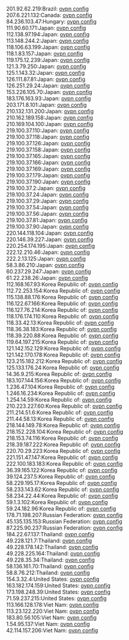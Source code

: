 201.92.62.219:Brazil: [ovpn config](vpn/201_92_62_219.ovpn)  
207.6.221.132:Canada: [ovpn config](vpn/207_6_221_132.ovpn)  
84.236.103.47:Hungary: [ovpn config](vpn/84_236_103_47.ovpn)  
111.90.60.171:Japan: [ovpn config](vpn/111_90_60_171.ovpn)  
112.138.97.194:Japan: [ovpn config](vpn/112_138_97_194.ovpn)  
113.148.244.2:Japan: [ovpn config](vpn/113_148_244_2.ovpn)  
118.106.63.199:Japan: [ovpn config](vpn/118_106_63_199.ovpn)  
118.1.83.157:Japan: [ovpn config](vpn/118_1_83_157.ovpn)  
119.175.12.239:Japan: [ovpn config](vpn/119_175_12_239.ovpn)  
121.3.79.250:Japan: [ovpn config](vpn/121_3_79_250.ovpn)  
125.1.143.32:Japan: [ovpn config](vpn/125_1_143_32.ovpn)  
126.111.87.81:Japan: [ovpn config](vpn/126_111_87_81.ovpn)  
126.251.29.24:Japan: [ovpn config](vpn/126_251_29_24.ovpn)  
153.226.105.70:Japan: [ovpn config](vpn/153_226_105_70.ovpn)  
183.176.163.93:Japan: [ovpn config](vpn/183_176_163_93.ovpn)  
203.171.8.101:Japan: [ovpn config](vpn/203_171_8_101.ovpn)  
210.132.131.200:Japan: [ovpn config](vpn/210_132_131_200.ovpn)  
210.162.189.158:Japan: [ovpn config](vpn/210_162_189_158.ovpn)  
210.169.104.100:Japan: [ovpn config](vpn/210_169_104_100.ovpn)  
219.100.37.110:Japan: [ovpn config](vpn/219_100_37_110.ovpn)  
219.100.37.118:Japan: [ovpn config](vpn/219_100_37_118.ovpn)  
219.100.37.126:Japan: [ovpn config](vpn/219_100_37_126.ovpn)  
219.100.37.158:Japan: [ovpn config](vpn/219_100_37_158.ovpn)  
219.100.37.165:Japan: [ovpn config](vpn/219_100_37_165.ovpn)  
219.100.37.166:Japan: [ovpn config](vpn/219_100_37_166.ovpn)  
219.100.37.169:Japan: [ovpn config](vpn/219_100_37_169.ovpn)  
219.100.37.179:Japan: [ovpn config](vpn/219_100_37_179.ovpn)  
219.100.37.190:Japan: [ovpn config](vpn/219_100_37_190.ovpn)  
219.100.37.2:Japan: [ovpn config](vpn/219_100_37_2.ovpn)  
219.100.37.24:Japan: [ovpn config](vpn/219_100_37_24.ovpn)  
219.100.37.29:Japan: [ovpn config](vpn/219_100_37_29.ovpn)  
219.100.37.54:Japan: [ovpn config](vpn/219_100_37_54.ovpn)  
219.100.37.56:Japan: [ovpn config](vpn/219_100_37_56.ovpn)  
219.100.37.81:Japan: [ovpn config](vpn/219_100_37_81.ovpn)  
219.100.37.90:Japan: [ovpn config](vpn/219_100_37_90.ovpn)  
220.144.118.104:Japan: [ovpn config](vpn/220_144_118_104.ovpn)  
220.146.39.227:Japan: [ovpn config](vpn/220_146_39_227.ovpn)  
220.254.174.195:Japan: [ovpn config](vpn/220_254_174_195.ovpn)  
222.12.210.46:Japan: [ovpn config](vpn/222_12_210_46.ovpn)  
222.2.13.125:Japan: [ovpn config](vpn/222_2_13_125.ovpn)  
58.3.86.210:Japan: [ovpn config](vpn/58_3_86_210.ovpn)  
60.237.29.247:Japan: [ovpn config](vpn/60_237_29_247.ovpn)  
61.22.238.26:Japan: [ovpn config](vpn/61_22_238_26.ovpn)  
112.168.167.93:Korea Republic of: [ovpn config](vpn/112_168_167_93.ovpn)  
112.72.253.154:Korea Republic of: [ovpn config](vpn/112_72_253_154.ovpn)  
115.138.88.176:Korea Republic of: [ovpn config](vpn/115_138_88_176.ovpn)  
116.122.67.166:Korea Republic of: [ovpn config](vpn/116_122_67_166.ovpn)  
116.127.76.214:Korea Republic of: [ovpn config](vpn/116_127_76_214.ovpn)  
118.176.174.110:Korea Republic of: [ovpn config](vpn/118_176_174_110.ovpn)  
118.33.42.13:Korea Republic of: [ovpn config](vpn/118_33_42_13.ovpn)  
118.36.38.183:Korea Republic of: [ovpn config](vpn/118_36_38_183.ovpn)  
118.39.220.88:Korea Republic of: [ovpn config](vpn/118_39_220_88.ovpn)  
119.64.197.215:Korea Republic of: [ovpn config](vpn/119_64_197_215.ovpn)  
121.142.152.129:Korea Republic of: [ovpn config](vpn/121_142_152_129.ovpn)  
121.142.170.178:Korea Republic of: [ovpn config](vpn/121_142_170_178.ovpn)  
123.215.182.212:Korea Republic of: [ovpn config](vpn/123_215_182_212.ovpn)  
125.133.176.24:Korea Republic of: [ovpn config](vpn/125_133_176_24.ovpn)  
14.36.9.215:Korea Republic of: [ovpn config](vpn/14_36_9_215.ovpn)  
183.107.144.156:Korea Republic of: [ovpn config](vpn/183_107_144_156.ovpn)  
1.236.47.104:Korea Republic of: [ovpn config](vpn/1_236_47_104.ovpn)  
1.246.16.234:Korea Republic of: [ovpn config](vpn/1_246_16_234.ovpn)  
1.254.14.59:Korea Republic of: [ovpn config](vpn/1_254_14_59.ovpn)  
210.223.227.60:Korea Republic of: [ovpn config](vpn/210_223_227_60.ovpn)  
211.214.51.6:Korea Republic of: [ovpn config](vpn/211_214_51_6.ovpn)  
211.44.58.13:Korea Republic of: [ovpn config](vpn/211_44_58_13.ovpn)  
218.144.149.78:Korea Republic of: [ovpn config](vpn/218_144_149_78.ovpn)  
218.152.228.104:Korea Republic of: [ovpn config](vpn/218_152_228_104.ovpn)  
218.153.74.116:Korea Republic of: [ovpn config](vpn/218_153_74_116.ovpn)  
218.39.187.222:Korea Republic of: [ovpn config](vpn/218_39_187_222.ovpn)  
220.70.29.223:Korea Republic of: [ovpn config](vpn/220_70_29_223.ovpn)  
221.151.47.147:Korea Republic of: [ovpn config](vpn/221_151_47_147.ovpn)  
222.100.183.183:Korea Republic of: [ovpn config](vpn/222_100_183_183.ovpn)  
36.39.165.122:Korea Republic of: [ovpn config](vpn/36_39_165_122.ovpn)  
39.124.237.5:Korea Republic of: [ovpn config](vpn/39_124_237_5.ovpn)  
58.229.195.17:Korea Republic of: [ovpn config](vpn/58_229_195_17.ovpn)  
58.233.143.62:Korea Republic of: [ovpn config](vpn/58_233_143_62.ovpn)  
58.234.22.44:Korea Republic of: [ovpn config](vpn/58_234_22_44.ovpn)  
59.1.3.102:Korea Republic of: [ovpn config](vpn/59_1_3_102.ovpn)  
59.24.182.96:Korea Republic of: [ovpn config](vpn/59_24_182_96.ovpn)  
178.71.198.207:Russian Federation: [ovpn config](vpn/178_71_198_207.ovpn)  
45.135.135.153:Russian Federation: [ovpn config](vpn/45_135_135_153.ovpn)  
87.225.90.237:Russian Federation: [ovpn config](vpn/87_225_90_237.ovpn)  
184.22.67.137:Thailand: [ovpn config](vpn/184_22_67_137.ovpn)  
49.228.121.7:Thailand: [ovpn config](vpn/49_228_121_7.ovpn)  
49.228.178.142:Thailand: [ovpn config](vpn/49_228_178_142.ovpn)  
49.228.225.164:Thailand: [ovpn config](vpn/49_228_225_164.ovpn)  
49.228.35.34:Thailand: [ovpn config](vpn/49_228_35_34.ovpn)  
58.136.161.70:Thailand: [ovpn config](vpn/58_136_161_70.ovpn)  
58.8.76.212:Thailand: [ovpn config](vpn/58_8_76_212.ovpn)  
154.3.32.4:United States: [ovpn config](vpn/154_3_32_4.ovpn)  
163.182.174.159:United States: [ovpn config](vpn/163_182_174_159.ovpn)  
173.198.248.39:United States: [ovpn config](vpn/173_198_248_39.ovpn)  
71.59.237.215:United States: [ovpn config](vpn/71_59_237_215.ovpn)  
113.166.128.178:Viet Nam: [ovpn config](vpn/113_166_128_178.ovpn)  
113.23.122.220:Viet Nam: [ovpn config](vpn/113_23_122_220.ovpn)  
183.80.56.105:Viet Nam: [ovpn config](vpn/183_80_56_105.ovpn)  
1.54.95.137:Viet Nam: [ovpn config](vpn/1_54_95_137.ovpn)  
42.114.157.206:Viet Nam: [ovpn config](vpn/42_114_157_206.ovpn)  
